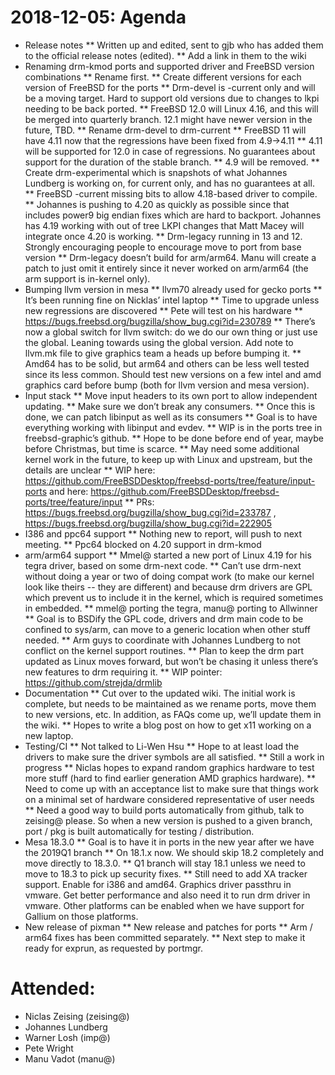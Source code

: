 # 2018-12-05: Agenda
 * Release notes
 ** Written up and edited, sent to gjb who has added them to the official release notes (edited).
 ** Add a link in them to the wiki
 * Renaming drm-kmod ports and supported driver and FreeBSD version combinations
 ** Rename first.
 ** Create different versions for each version of FreeBSD for the ports
 ** Drm-devel is -current only and will be a moving target. Hard to support old versions due to changes to lkpi needing to be back ported.
 ** FreeBSD 12.0 will Linux 4.16, and this will be merged into quarterly branch. 12.1 might have newer version in the future, TBD.
 ** Rename drm-devel to drm-current
 ** FreeBSD 11 will have 4.11 now that the regressions have been fixed from 4.9->4.11
 ** 4.11 will be supported for 12.0 in case of regressions. No guarantees about support for the duration of the stable branch.
 ** 4.9 will be removed.
 ** Create drm-experimental which is snapshots of what Johannes Lundberg is working on, for current only, and has no guarantees at all.
 ** FreeBSD -current missing bits to allow 4.18-based driver to compile.
 ** Johannes is pushing to 4.20 as quickly as possible since that includes power9 big endian fixes which are hard to backport. Johannes has 4.19 working with out of tree LKPI changes that Matt Macey will integrate once 4.20 is working.
 ** Drm-legacy running in 13 and 12. Strongly encouraging people to encourage move to port from base version
 ** Drm-legacy doesn’t build for arm/arm64. Manu will create a patch to just omit it entirely since it never worked on arm/arm64 (the arm support is in-kernel only).
 * Bumping llvm version in mesa
 ** llvm70 already used for gecko ports
 ** It’s been running fine on Nicklas’ intel laptop
 ** Time to upgrade unless new regressions are discovered
 ** Pete will test on his hardware
 ** https://bugs.freebsd.org/bugzilla/show_bug.cgi?id=230789
 ** There’s now a global switch for llvm switch: do we do our own thing or just use the global. Leaning towards using the global version. Add note to llvm.mk file to give graphics team a heads up before bumping it.
 ** Amd64 has to be solid, but arm64 and others can be less well tested since its less common. Should test new versions on a few intel and amd graphics card before bump (both for llvm version and mesa version).
 * Input stack
 ** Move input headers to its own port to allow independent updating.
 ** Make sure we don’t break any consumers.
 ** Once this is done, we can patch libinput as well as its consumers
 ** Goal is to have everything working with libinput and evdev.
 ** WIP is in the ports tree in freebsd-graphic’s github.
 ** Hope to be done before end of year, maybe before Christmas, but time is scarce.
 ** May need some additional kernel work in the future, to keep up with Linux and upstream, but the details are unclear
 ** WIP here: https://github.com/FreeBSDDesktop/freebsd-ports/tree/feature/input-ports and here: https://github.com/FreeBSDDesktop/freebsd-ports/tree/feature/input
 ** PRs: https://bugs.freebsd.org/bugzilla/show_bug.cgi?id=233787 , https://bugs.freebsd.org/bugzilla/show_bug.cgi?id=222905
 * I386 and ppc64 support
 ** Nothing new to report, will push to next meeting.
 ** Ppc64 blocked on 4.20 support in drm-kmod
 * arm/arm64 support
 ** Mmel@ started a new port of Linux 4.19 for his tegra driver, based on some drm-next code.
 ** Can’t use drm-next without doing a year or two of doing compat work (to make our kernel look like theirs -- they are different) and because drm drivers are GPL which prevent us to include it in the kernel, which is required sometimes in embedded.
 ** mmel@ porting the tegra, manu@ porting to Allwinner
 ** Goal is to BSDify the GPL code, drivers and drm main code to be confined to sys/arm, can move to a generic location when other stuff needed.
 ** Arm guys to coordinate with Johannes Lundberg to not conflict on the kernel support routines.
 ** Plan to keep the drm part updated as Linux moves forward, but won’t be chasing it unless there’s new features to drm requiring it.
 ** WIP pointer: https://github.com/strejda/drmlib
 * Documentation
 ** Cut over to the updated wiki. The initial work is complete, but needs to be maintained as we rename ports, move them to new versions, etc. In addition, as FAQs come up, we’ll update them in the wiki.
 ** Hopes to write a blog post on how to get x11 working on a new laptop.
 * Testing/CI
 ** Not talked to Li-Wen Hsu
 ** Hope to at least load the drivers to make sure the driver symbols are all satisfied.
 ** Still a work in progress
 ** Niclas hopes to expand random graphics hardware to test more stuff (hard to find earlier generation AMD graphics hardware).
 ** Need to come up with an acceptance list to make sure that things work on a minimal set of hardware considered representative of user needs
 ** Need a good way to build ports automatically from github, talk to zeising@ please. So when a new version is pushed to a given branch, port / pkg is built automatically for testing / distribution.
 * Mesa 18.3.0
 ** Goal is to have it in ports in the new year after we have the 2019Q1 branch
 ** On 18.1.x now. We should skip 18.2 completely and move directly to 18.3.0.
 ** Q1 branch will stay 18.1 unless we need to move to 18.3 to pick up security fixes.
 ** Still need to add XA tracker support. Enable for i386 and amd64. Graphics driver passthru in vmware. Get better performance and also need it to run drm driver in vmware. Other platforms can be enabled when we have support for Gallium on those platforms.
 * New release of pixman
 ** New release and patches for ports
 ** Arm / arm64 fixes has been committed separately.
 ** Next step to make it ready for exprun, as requested by portmgr.

# Attended:
 * Niclas Zeising (zeising@)
 * Johannes Lundberg
 * Warner Losh (imp@)
 * Pete Wright
 * Manu Vadot (manu@)
